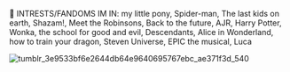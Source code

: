 
 👀 INTRESTS/FANDOMS IM IN: my little pony, Spider-man, The last kids on earth, Shazam!, Meet the Robinsons, Back to the future, AJR, Harry Potter, Wonka, the school for good and evil, Descendants, Alice in Wonderland, how to train your dragon, Steven Universe, EPIC the musical, Luca

 
![tumblr_3e9533bf6e2644db64e9640695767ebc_ae371f3d_540](https://github.com/user-attachments/assets/da9b471c-7d8e-4151-a733-77ad508586ff)

